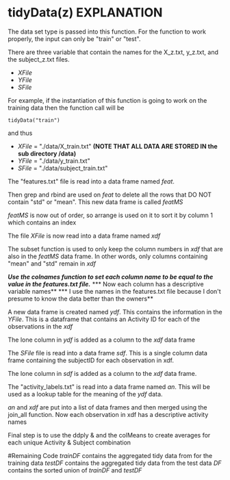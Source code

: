 # tidyData(z) EXPLANATION

The data set type is passed into this function.  For the function to work properly, the input can only be "train" or "test".

There are three variable  that contain the names for the X_z.txt, y_z.txt, and the subject_z.txt files.
- *XFile*
- *YFile*
- *SFile*

For example, if the instantiation of this function is going to work on the training data then the function call will be

```
tidyData("train")
```

and thus

- *XFile* = "./data/X_train.txt"  **(NOTE THAT ALL DATA ARE STORED IN the sub directory /data)**
- *YFile* = "./data/y_train.txt"   
- *SFile* = "./data/subject_train.txt"

The "features.txt" file is read into a data frame named *feat*.

Then grep and rbind are used on *feat* to delete all the rows that DO NOT contain "std" or "mean".
This new data frame is called *featMS*

*featMS* is now out of order, so arrange is used on it to sort it by column 1 which contains an index

The file *XFile* is now read into a data frame named *xdf*

The subset function is used to only keep the column numbers in *xdf* that are also in the *featMS* data frame.  In other words, only columns containing "mean" and "std" remain in *xdf*

***Use the colnames function to set each column name to be equal to the value in the features.txt file.***
*** Now each column has a descriptive variable names**
*** I use the names in the features.txt file because I don't presume to know the data better than the owners**

A new data frame is created named *ydf*.  This contains the information in the *YFile*.  This is a dataframe that contains an Activity ID for each of the observations in the *xdf*

The lone column in *ydf* is added as a column to the *xdf* data frame

The *SFile* file is read into a data  frame *sdf*.  This is a single column data frame containing the subjectID for each observation in xdf.

The lone column in *sdf* is added as a column to the *xdf* data frame.

The "activity_labels.txt" is read into a data frame named *an*.  This will be used as a lookup table for the meaning of the *ydf* data.

*an* and *xdf* are put into a list of data frames and then merged using the join_all function.  Now each observation in xdf has a descriptive activity names

Final step is to use the ddply & and the colMeans to create averages for each unique Activity & Subject combination

#Remaining Code
*trainDF* contains the aggregated tidy data from for the training data
*testDF* contains the aggregated tidy data from the test data
*DF* contains the sorted union of *trainDF* and *testDF*


